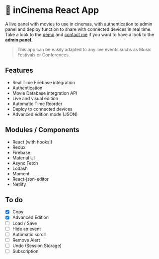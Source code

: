 # 🍿 inCinema React App

A live panel with movies to use in cinemas, with authentication to admin panel and deploy function to share with connected devices in real time. 
Take a look to the [demo](https://incinema.netlify.com/admin) and [contact me](mailto:ivanmuller2.0@gmail.com) if you want to have a look to the **admin panel**. 

> This app can be easily adapted to any live events suchs as Music Festivals or Conferences.

## Features

- Real Time Firebase integration 
- Authentication
- Movie Database integration API
- Live and visual edition
- Automatic Time Reorder
- Deploy to connected devices
- Advanced edition mode (JSON)

## Modules / Components

- React (with hooks!)
- Redux
- Firebase
- Material UI
- Async Fetch
- Lodash
- Moment
- React-json-editor
- Netlify

## To do

- [x] Copy
- [x] Advanced Edition
- [ ] Load / Save
- [ ] Hide an event
- [ ] Automatic scroll
- [ ] Remove Alert
- [ ] Undo (Session Storage)
- [ ] Subscription
